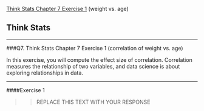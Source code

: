 [Think Stats Chapter 7 Exercise 1](http://greenteapress.com/thinkstats2/html/thinkstats2008.html#toc70) (weight vs. age)

## Think Stats
--- 

###Q7. Think Stats Chapter 7 Exercise 1 (correlation of weight vs. age)

In this exercise, you will compute the effect size of correlation. Correlation measures the relationship of two variables, and data science is about exploring relationships in data.


--- 



####Exercise 1  

>> REPLACE THIS TEXT WITH YOUR RESPONSE




